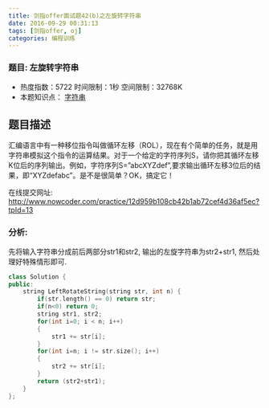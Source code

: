 ```yaml
---
title: 剑指offer面试题42(b)之左旋转字符串
date: 2016-09-29 00:31:13
tags: [剑指offer, oj]
categories: 编程训练
---
```


### 题目: 左旋转字符串

- 热度指数：5722     时间限制：1秒     空间限制：32768K
- 本题知识点： [字符串](http://www.nowcoder.com/questionCenter?questionTypes=000100&mutiTagIds=579)


## 题目描述

汇编语言中有一种移位指令叫做循环左移（ROL），现在有个简单的任务，就是用字符串模拟这个指令的运算结果。对于一个给定的字符序列S，请你把其循环左移K位后的序列输出。例如，字符序列S=”abcXYZdef”,要求输出循环左移3位后的结果，即“XYZdefabc”。是不是很简单？OK，搞定它！

在线提交网址:
http://www.nowcoder.com/practice/12d959b108cb42b1ab72cef4d36af5ec?tpId=13

### 分析:
先将输入字符串分成前后两部分str1和str2, 输出的左旋字符串为str2+str1, 然后处理好特殊情形即可. 

```cpp
class Solution {
public:
    string LeftRotateString(string str, int n) {
        if(str.length() == 0) return str;
        if(n<0) return 0;
        string str1, str2;
        for(int i=0; i < n; i++)
        {   
            str1 += str[i];
        }
        for(int i=n; i != str.size(); i++)
        {   
            str2 += str[i];
        }        
        return (str2+str1);
    }
};
```